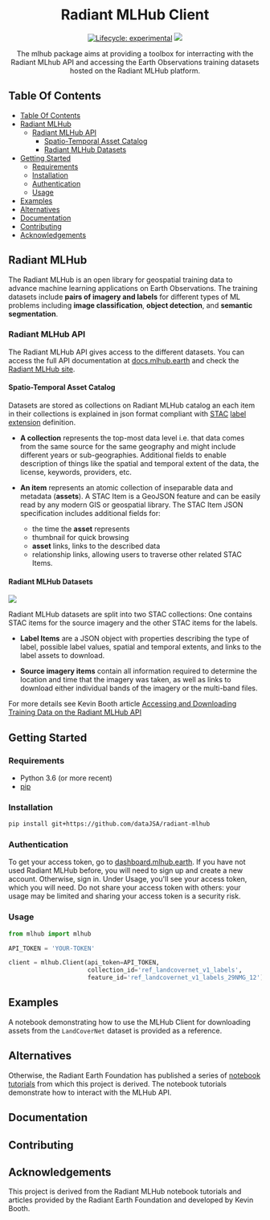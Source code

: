 <h1 align="center"> Radiant MLHub Client</h1>
<p align="center">
    <a href="">
        <img alt="Lifecycle: experimental" src="https://img.shields.io/badge/lifecycle-experimental-orange.svg"></a>
    <a href="LICENSE" alt="License">
        <img src="https://img.shields.io/badge/License-GPLv3-blue.svg" /></a>   
</p>

<p align="center"> The mlhub package aims at providing a toolbox for interracting with the Radiant MLhub API and accessing the Earth Observations training datasets hosted on the Radiant MLHub platform.
</p>

## Table Of Contents

- [Table Of Contents](#table-of-contents)
- [Radiant MLHub](#radiant-mlhub)
  - [Radiant MLHub API](#radiant-mlhub-api)
    - [Spatio-Temporal Asset Catalog](#spatio-temporal-asset-catalog)
    - [Radiant MLHub Datasets](#radiant-mlhub-datasets)
- [Getting Started](#getting-started)
  - [Requirements](#requirements)
  - [Installation](#installation)
  - [Authentication](#authentication)
  - [Usage](#usage)
- [Examples](#examples)
- [Alternatives](#alternatives)
- [Documentation](#documentation)
- [Contributing](#contributing)
- [Acknowledgements](#acknowledgements)

## Radiant MLHub 
The Radiant MLHub is an open library for geospatial training data to advance machine learning applications on Earth Observations.
The training datasets include **pairs of imagery and labels** for different types of ML problems including **image classification**, **object detection**, and **semantic segmentation**. 

### Radiant MLHub API
The Radiant MLHub API gives access to the different datasets. You can access the full API documentation at [docs.mlhub.earth](docs.mlhub.earth) and check the [Radiant MLHub site](https://mlhub.earth). 

#### Spatio-Temporal Asset Catalog 
Datasets are stored as collections on Radiant MLHub catalog an each item in their collections is explained in json format compliant with [STAC](https://stacspec.org/) [label extension](https://github.com/radiantearth/stac-spec/tree/master/extensions/label) definition.

- **A collection** represents the top-most data level i.e. that data comes from the same source for the same geography and might include different years or sub-geographies. Additional fields to enable description of things like the spatial and temporal extent of the data, the license, keywords, providers, etc.

- **An item** represents an atomic collection of inseparable data and metadata (**assets**). A STAC Item is a GeoJSON feature and can be easily read by any modern GIS or geospatial library. The STAC Item JSON specification includes additional fields for:

    - the time the **asset** represents
    - thumbnail for quick browsing
    - **asset** links, links to the described data
    - relationship links, allowing users to traverse other related STAC Items.

#### Radiant MLHub Datasets

![](https://miro.medium.com/max/1260/1*Ei8QLbju7wfssi7w7NBOUA.png)

Radiant MLHub datasets are split into two STAC collections: One contains STAC items for the source imagery and the other STAC items for the labels.

- **Label Items** are a JSON object with properties describing the type of label, possible label values, spatial and temporal extents, and links to the label assets to download.
  
- **Source imagery items** contain all information required to determine the location and time that the imagery was taken, as well as links to download either individual bands of the imagery or the multi-band files.
 
For more details see Kevin Booth article [Accessing and Downloading Training Data on the Radiant MLHub API ](https://medium.com/radiant-earth-insights/accessing-and-downloading-training-data-on-the-radiant-mlhub-api-f04dc635592f)

## Getting Started

### Requirements

-   Python 3.6 (or more recent)
-   [pip](https://pip.pypa.io/en/stable/)

### Installation 

```bash
pip install git+https://github.com/dataJSA/radiant-mlhub
```
### Authentication

 To get your access token, go to [dashboard.mlhub.earth](https://dashboard.mlhub.earth/). If you have not used Radiant MLHub before, you will need to sign up and create a new account. Otherwise, sign in. Under Usage, you'll see your access token, which you will need. Do not share your access token with others: your usage may be limited and sharing your access token is a security risk.

### Usage

```python
from mlhub import mlhub

API_TOKEN = 'YOUR-TOKEN'

client = mlhub.Client(api_token=API_TOKEN, 
                      collection_id='ref_landcovernet_v1_labels',
                      feature_id='ref_landcovernet_v1_labels_29NMG_12')
```
## Examples

A notebook demonstrating how to use the MLHub Client for downloading assets from the `LandCoverNet` dataset is provided as a reference. 

## Alternatives 

Otherwise, the Radiant Earth Foundation has published a series of [notebook tutorials](https://github.com/radiantearth/mlhub-tutorials) from which this project is derived. The notebook tutorials demonstrate how to interact with the MLHub API.

## Documentation

## Contributing

## Acknowledgements

This project is derived from the Radiant MLHub notebook tutorials and articles provided by the Radiant Earth Foundation and developed by Kevin Booth.